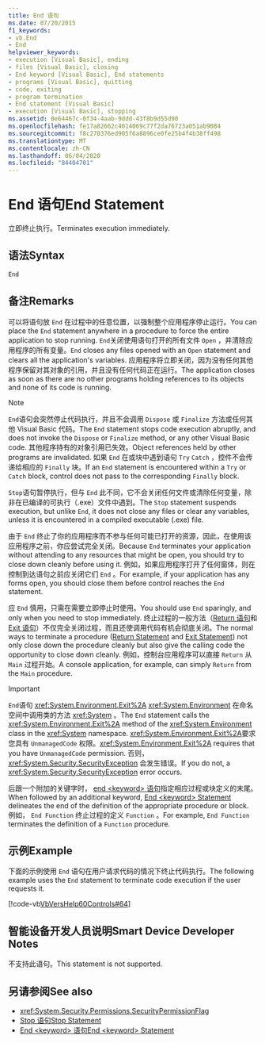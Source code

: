 ```yaml
---
title: End 语句
ms.date: 07/20/2015
f1_keywords:
- vb.End
- End
helpviewer_keywords:
- execution [Visual Basic], ending
- files [Visual Basic], closing
- End keyword [Visual Basic], End statements
- programs [Visual Basic], quitting
- code, exiting
- program termination
- End statement [Visual Basic]
- execution [Visual Basic], stopping
ms.assetid: 0e64467c-0f34-4aab-9ddd-43f8b9d55d90
ms.openlocfilehash: fe17a82662c4014069c77f2da76723a051ab9084
ms.sourcegitcommit: f8c270376ed905f6a8896ce0fe25b4f4b38ff498
ms.translationtype: MT
ms.contentlocale: zh-CN
ms.lasthandoff: 06/04/2020
ms.locfileid: "84404701"
---
```

# <a name="end-statement"></a><span data-ttu-id="737d3-102">End 语句</span><span class="sxs-lookup"><span data-stu-id="737d3-102">End Statement</span></span>
<span data-ttu-id="737d3-103">立即终止执行。</span><span class="sxs-lookup"><span data-stu-id="737d3-103">Terminates execution immediately.</span></span>  
  
## <a name="syntax"></a><span data-ttu-id="737d3-104">语法</span><span class="sxs-lookup"><span data-stu-id="737d3-104">Syntax</span></span>  
  
```vb  
End  
```  
  
## <a name="remarks"></a><span data-ttu-id="737d3-105">备注</span><span class="sxs-lookup"><span data-stu-id="737d3-105">Remarks</span></span>  
 <span data-ttu-id="737d3-106">可以将语句放 `End` 在过程中的任意位置，以强制整个应用程序停止运行。</span><span class="sxs-lookup"><span data-stu-id="737d3-106">You can place the `End` statement anywhere in a procedure to force the entire application to stop running.</span></span> <span data-ttu-id="737d3-107">`End`关闭使用语句打开的所有文件 `Open` ，并清除应用程序的所有变量。</span><span class="sxs-lookup"><span data-stu-id="737d3-107">`End` closes any files opened with an `Open` statement and clears all the application's variables.</span></span> <span data-ttu-id="737d3-108">应用程序将立即关闭，因为没有任何其他程序保留对其对象的引用，并且没有任何代码正在运行。</span><span class="sxs-lookup"><span data-stu-id="737d3-108">The application closes as soon as there are no other programs holding references to its objects and none of its code is running.</span></span>  
  
> [!NOTE]
> <span data-ttu-id="737d3-109">`End`语句会突然停止代码执行，并且不会调用 `Dispose` 或 `Finalize` 方法或任何其他 Visual Basic 代码。</span><span class="sxs-lookup"><span data-stu-id="737d3-109">The `End` statement stops code execution abruptly, and does not invoke the `Dispose` or `Finalize` method, or any other Visual Basic code.</span></span> <span data-ttu-id="737d3-110">其他程序持有的对象引用已失效。</span><span class="sxs-lookup"><span data-stu-id="737d3-110">Object references held by other programs are invalidated.</span></span> <span data-ttu-id="737d3-111">如果 `End` 在或块中遇到语句 `Try` `Catch` ，控件不会传递给相应的 `Finally` 块。</span><span class="sxs-lookup"><span data-stu-id="737d3-111">If an `End` statement is encountered within a `Try` or `Catch` block, control does not pass to the corresponding `Finally` block.</span></span>  
  
 <span data-ttu-id="737d3-112">`Stop`语句暂停执行，但与 `End` 此不同，它不会关闭任何文件或清除任何变量，除非在已编译的可执行（.exe）文件中遇到。</span><span class="sxs-lookup"><span data-stu-id="737d3-112">The `Stop` statement suspends execution, but unlike `End`, it does not close any files or clear any variables, unless it is encountered in a compiled executable (.exe) file.</span></span>  
  
 <span data-ttu-id="737d3-113">由于 `End` 终止了你的应用程序而不参与任何可能已打开的资源，因此，在使用该应用程序之前，你应尝试完全关闭。</span><span class="sxs-lookup"><span data-stu-id="737d3-113">Because `End` terminates your application without attending to any resources that might be open, you should try to close down cleanly before using it.</span></span> <span data-ttu-id="737d3-114">例如，如果应用程序打开了任何窗体，则在控制到达语句之前应关闭它们 `End` 。</span><span class="sxs-lookup"><span data-stu-id="737d3-114">For example, if your application has any forms open, you should close them before control reaches the `End` statement.</span></span>  
  
 <span data-ttu-id="737d3-115">应 `End` 慎用，只需在需要立即停止时使用。</span><span class="sxs-lookup"><span data-stu-id="737d3-115">You should use `End` sparingly, and only when you need to stop immediately.</span></span> <span data-ttu-id="737d3-116">终止过程的一般方法（[Return 语句](return-statement.md)和[Exit 语句](exit-statement.md)）不仅完全关闭过程，而且还使调用代码有机会彻底关闭。</span><span class="sxs-lookup"><span data-stu-id="737d3-116">The normal ways to terminate a procedure ([Return Statement](return-statement.md) and [Exit Statement](exit-statement.md)) not only close down the procedure cleanly but also give the calling code the opportunity to close down cleanly.</span></span> <span data-ttu-id="737d3-117">例如，控制台应用程序可以直接 `Return` 从 `Main` 过程开始。</span><span class="sxs-lookup"><span data-stu-id="737d3-117">A console application, for example, can simply `Return` from the `Main` procedure.</span></span>  
  
> [!IMPORTANT]
> <span data-ttu-id="737d3-118">`End`语句 <xref:System.Environment.Exit%2A> <xref:System.Environment> 在命名空间中调用类的方法 <xref:System> 。</span><span class="sxs-lookup"><span data-stu-id="737d3-118">The `End` statement calls the <xref:System.Environment.Exit%2A> method of the <xref:System.Environment> class in the <xref:System> namespace.</span></span> <span data-ttu-id="737d3-119"><xref:System.Environment.Exit%2A>要求您具有 `UnmanagedCode` 权限。</span><span class="sxs-lookup"><span data-stu-id="737d3-119"><xref:System.Environment.Exit%2A> requires that you have `UnmanagedCode` permission.</span></span> <span data-ttu-id="737d3-120">否则， <xref:System.Security.SecurityException> 会发生错误。</span><span class="sxs-lookup"><span data-stu-id="737d3-120">If you do not, a <xref:System.Security.SecurityException> error occurs.</span></span>  
  
 <span data-ttu-id="737d3-121">后跟一个附加的关键字时， [end \<keyword> 语句](end-keyword-statement.md)指定相应过程或块定义的末尾。</span><span class="sxs-lookup"><span data-stu-id="737d3-121">When followed by an additional keyword, [End \<keyword> Statement](end-keyword-statement.md) delineates the end of the definition of the appropriate procedure or block.</span></span> <span data-ttu-id="737d3-122">例如， `End Function` 终止过程的定义 `Function` 。</span><span class="sxs-lookup"><span data-stu-id="737d3-122">For example, `End Function` terminates the definition of a `Function` procedure.</span></span>  
  
## <a name="example"></a><span data-ttu-id="737d3-123">示例</span><span class="sxs-lookup"><span data-stu-id="737d3-123">Example</span></span>  
 <span data-ttu-id="737d3-124">下面的示例使用 `End` 语句在用户请求代码的情况下终止代码执行。</span><span class="sxs-lookup"><span data-stu-id="737d3-124">The following example uses the `End` statement to terminate code execution if the user requests it.</span></span>  
  
 [!code-vb[VbVersHelp60Controls#64](~/samples/snippets/visualbasic/VS_Snippets_VBCSharp/VbVersHelp60Controls/VB/Form1.vb#64)]  
  
## <a name="smart-device-developer-notes"></a><span data-ttu-id="737d3-125">智能设备开发人员说明</span><span class="sxs-lookup"><span data-stu-id="737d3-125">Smart Device Developer Notes</span></span>  
 <span data-ttu-id="737d3-126">不支持此语句。</span><span class="sxs-lookup"><span data-stu-id="737d3-126">This statement is not supported.</span></span>  
  
## <a name="see-also"></a><span data-ttu-id="737d3-127">另请参阅</span><span class="sxs-lookup"><span data-stu-id="737d3-127">See also</span></span>

- <xref:System.Security.Permissions.SecurityPermissionFlag>
- [<span data-ttu-id="737d3-128">Stop 语句</span><span class="sxs-lookup"><span data-stu-id="737d3-128">Stop Statement</span></span>](stop-statement.md)
- [<span data-ttu-id="737d3-129">End \<keyword> 语句</span><span class="sxs-lookup"><span data-stu-id="737d3-129">End \<keyword> Statement</span></span>](end-keyword-statement.md)
